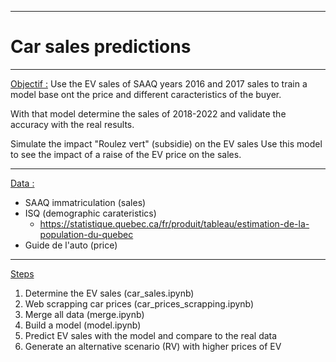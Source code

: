 ***
# Car sales predictions
***

<u>Objectif :</u>
Use the EV sales of SAAQ years 2016 and 2017 sales to train a model base ont the price and different caracteristics of the buyer.

With that model determine the sales of 2018-2022 and validate the accuracy with the real results.

Simulate the impact "Roulez vert" (subsidie) on the EV sales
Use this model to see the impact of a raise of the EV price on the sales.

***
<u>Data : </u>
- SAAQ immatriculation (sales)
- ISQ (demographic carateristics)
    - https://statistique.quebec.ca/fr/produit/tableau/estimation-de-la-population-du-quebec
- Guide de l'auto (price)
***
<u>Steps</u>
1. Determine the EV sales (car_sales.ipynb)
2. Web scrapping car prices (car_prices_scrapping.ipynb)
3. Merge all data (merge.ipynb)
4. Build a model (model.ipynb)
5. Predict EV sales with the model and compare to the real data
6. Generate an alternative scenario (RV) with higher prices of EV
